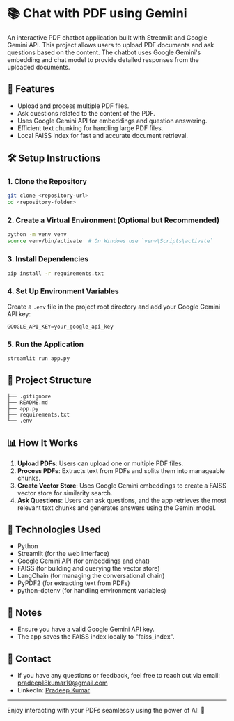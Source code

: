 # 📚 Chat with PDF using Gemini

An interactive PDF chatbot application built with Streamlit and Google Gemini API. This project allows users to upload PDF documents and ask questions based on the content. The chatbot uses Google Gemini's embedding and chat model to provide detailed responses from the uploaded documents.

## 🚀 Features

- Upload and process multiple PDF files.
- Ask questions related to the content of the PDF.
- Uses Google Gemini API for embeddings and question answering.
- Efficient text chunking for handling large PDF files.
- Local FAISS index for fast and accurate document retrieval.

## 🛠️ Setup Instructions

### 1. Clone the Repository

```bash
git clone <repository-url>
cd <repository-folder>
```

### 2. Create a Virtual Environment (Optional but Recommended)

```bash
python -m venv venv
source venv/bin/activate  # On Windows use `venv\Scripts\activate`
```

### 3. Install Dependencies

```bash
pip install -r requirements.txt
```

### 4. Set Up Environment Variables

Create a `.env` file in the project root directory and add your Google Gemini API key:

```
GOOGLE_API_KEY=your_google_api_key
```

### 5. Run the Application

```bash
streamlit run app.py
```

## 📄 Project Structure

```
├── .gitignore
├── README.md
├── app.py
├── requirements.txt
└── .env
```

## 📊 How It Works

1. **Upload PDFs**: Users can upload one or multiple PDF files.
2. **Process PDFs**: Extracts text from PDFs and splits them into manageable chunks.
3. **Create Vector Store**: Uses Google Gemini embeddings to create a FAISS vector store for similarity search.
4. **Ask Questions**: Users can ask questions, and the app retrieves the most relevant text chunks and generates answers using the Gemini model.

## 🧰 Technologies Used

- Python
- Streamlit (for the web interface)
- Google Gemini API (for embeddings and chat)
- FAISS (for building and querying the vector store)
- LangChain (for managing the conversational chain)
- PyPDF2 (for extracting text from PDFs)
- python-dotenv (for handling environment variables)

## 📌 Notes

- Ensure you have a valid Google Gemini API key.
- The app saves the FAISS index locally to "faiss_index".

## 📧 Contact
- If you have any questions or feedback, feel free to reach out via email: pradeep18kumar10@gmail.com  
- LinkedIn: [Pradeep Kumar](https://www.linkedin.com/in/pradeep-kumar-bba090320/)


---

Enjoy interacting with your PDFs seamlessly using the power of AI! 🤖

